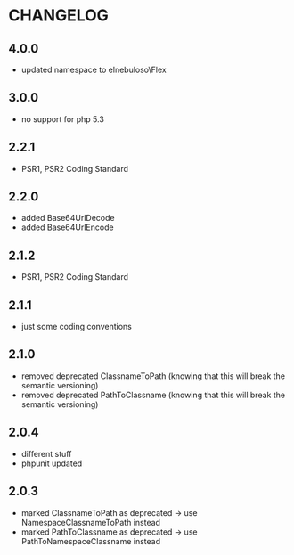 # CHANGELOG

## 4.0.0

- updated namespace to elnebuloso\Flex

## 3.0.0

- no support for php 5.3

## 2.2.1

- PSR1, PSR2 Coding Standard

## 2.2.0

- added Base64UrlDecode
- added Base64UrlEncode

## 2.1.2

- PSR1, PSR2 Coding Standard

## 2.1.1

- just some coding conventions

## 2.1.0

- removed deprecated ClassnameToPath (knowing that this will break the semantic versioning)
- removed deprecated PathToClassname (knowing that this will break the semantic versioning)

## 2.0.4

- different stuff
- phpunit updated

## 2.0.3

- marked ClassnameToPath as deprecated -> use NamespaceClassnameToPath instead
- marked PathToClassname as deprecated -> use PathToNamespaceClassname instead